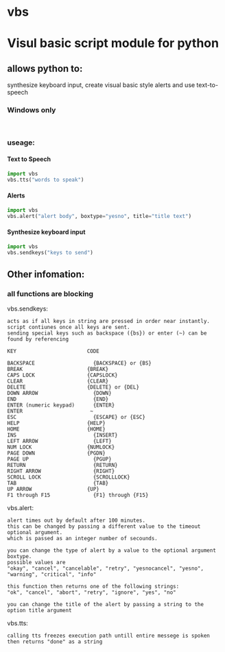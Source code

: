 # vbs
<h1>Visul basic script module for python</h1>
<h2>allows python to: </h2>
  synthesize keyboard input, create visual basic style alerts and use text-to-speech
<br>
<h3>Windows only</h3>
<br>
<h3>useage:</h3>

  <h4>Text to Speech</h4>
  
  ```python
  import vbs
  vbs.tts("words to speak")
  ```

  <h4>Alerts</h4>
  
  ```python
  import vbs
  vbs.alert("alert body", boxtype="yesno", title="title text")
  ```

  <h4>Synthesize keyboard input</h4>
  
  ```python
  import vbs
  vbs.sendkeys("keys to send")
  ```
<h2>Other infomation:</h2>

  <h3>all functions are blocking</h3>

  vbs.sendkeys:
  
    acts as if all keys in string are pressed in order near instantly.
    script contiunes once all keys are sent.
    sending special keys such as backspace ({bs}) or enter (~) can be found by referencing
    
    KEY                       CODE
    
    BACKSPACE	                {BACKSPACE} or {BS}
    BREAK 	                  {BREAK}
    CAPS LOCK 	              {CAPSLOCK}
    CLEAR 	                  {CLEAR}
    DELETE	                  {DELETE} or {DEL}
    DOWN ARROW  	            {DOWN}
    END                     	{END}
    ENTER (numeric keypad)  	{ENTER}
    ENTER 	                   ~
    ESC 	                    {ESCAPE} or {ESC}
    HELP  	                  {HELP}
    HOME  	                  {HOME}
    INS 	                    {INSERT}
    LEFT ARROW  	            {LEFT}
    NUM LOCK  	              {NUMLOCK}
    PAGE DOWN  	              {PGDN}
    PAGE UP  	                {PGUP}
    RETURN  	                {RETURN}
    RIGHT ARROW  	            {RIGHT}
    SCROLL LOCK  	            {SCROLLLOCK}
    TAB  	                    {TAB}
    UP ARROW  	              {UP}
    F1 through F15  	        {F1} through {F15}
  
  vbs.alert:
  
    alert times out by default after 100 minutes.
    this can be changed by passing a different value to the timeout optional argument.
    which is passed as an integer number of secounds.
    
    you can change the type of alert by a value to the optional argument boxtype.
    possible values are
    "okay", "cancel", "cancelable", "retry", "yesnocancel", "yesno", "warning", "critical", "info"
    
    this function then returns one of the following strings:
    "ok", "cancel", "abort", "retry", "ignore", "yes", "no"
    
    you can change the title of the alert by passing a string to the option title argument
    
  vbs.tts:
  
    calling tts freezes execution path untill entire messege is spoken
    then returns "done" as a string
